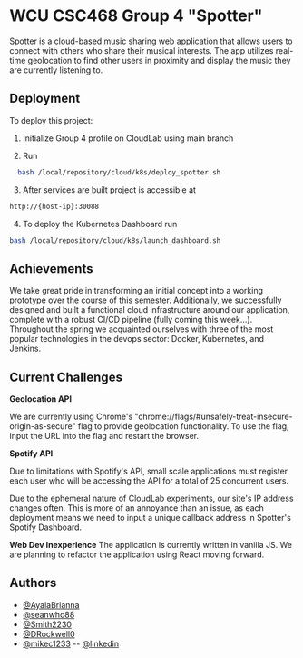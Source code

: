 
# WCU CSC468 Group 4 "Spotter"

Spotter is a cloud-based music sharing web application that allows users to connect with others who share their musical interests. The app utilizes real-time geolocation to find other users in proximity and display the music they are currently listening to.


## Deployment

To deploy this project:

1. Initialize Group 4 profile on CloudLab using main branch

2. Run

```bash
  bash /local/repository/cloud/k8s/deploy_spotter.sh
```
3. After services are built project is accessible at 
```bash
http://{host-ip}:30088
```
4. To deploy the Kubernetes Dashboard run 
```bash
bash /local/repository/cloud/k8s/launch_dashboard.sh
```


## Achievements 
We take great pride in transforming an initial concept into a working prototype over the course of this semester. Additionally, we successfully designed and built a functional cloud infrastructure around our application, complete with a robust CI/CD pipeline (fully coming this week...). Throughout the spring we acquainted ourselves with three of the most popular technologies in the devops sector: Docker, Kubernetes, and Jenkins.
## Current Challenges


**Geolocation API**

We are currently using Chrome's "chrome://flags/#unsafely-treat-insecure-origin-as-secure" flag to provide geolocation functionality. To use the flag, input the URL into the flag and restart the browser.

**Spotify API**

Due to limitations with Spotify's API, small scale applications must register each user who will be accessing the API for a total of 25 concurrent users. 

Due to the ephemeral nature of CloudLab experiments, our site's IP address changes often. This is more of an annoyance than an issue, as each deployment means we need to input a unique callback address in Spotter's Spotify Dashboard.

**Web Dev Inexperience**
The application is currently written in vanilla JS. We are planning to refactor the application using React moving forward.


## Authors

- [@AyalaBrianna](https://github.com/AyalaBrianna)
- [@seanwho88](https://github.com/seanwho88)
- [@Smith2230](https://github.com/Smith2230)
- [@DRockwell0](https://github.com/DRockwell0) 
- [@mikec1233](https://github.com/mikec1233) -- [@linkedin](https://www.linkedin.com/in/michael-collins-b27760223/)





